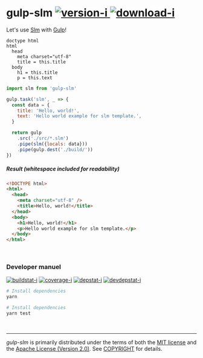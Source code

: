 gulp-slm [![version-i] ![download-i]][npm]
========

Let's use [Slm] with [Gulp]!

```slim
doctype html
html
  head
    meta charset="utf-8"
    title = this.title
  body
    h1 = this.title
    p = this.text
```

```javascript
import slm from 'gulp-slm'

gulp.task('slm', _ => {
  const data = {
    title: 'Hello, world!',
    text: 'Hello world example for slm template.',
  }

  return gulp
    .src('./src/*.slm')
    .pipe(slm({locals: data}))
    .pipe(gulp.dest('./build/'))
})
```

##### Result *(whitespace included for readability)*

```html
<!DOCTYPE html>
<html>
  <head>
    <meta charset="utf-8" />
    <title>Hello, world!</title>
  </head>
  <body>
    <h1>Hello, world!</h1>
    <p>Hello world example for slm template.</p>
  </body>
</html>
```

<br>

### Developer manuel

[![buildstat-i]][travis]
[![coverage-i]][coveralls]
[![depstat-i]][david]
[![devdepstat-i]][david]

```bash
# Install dependencies
yarn

# Install dependencies
yarn test
```

<br>

--------

*gulp-slm* is primarily distributed under the terms of both the [MIT license]
and the [Apache License (Version 2.0)]. See [COPYRIGHT] for details.

[Slm]:          https://github.com/slm-lang/slm
[Gulp]:         https://gulpjs.com/
[npm]:          https://npmjs.org/package/gulp-slm
[travis]:       https://travis-ci.org/simnalamburt/gulp-slm
[coveralls]:    https://coveralls.io/r/simnalamburt/gulp-slm
[david]:        https://david-dm.org/simnalamburt/gulp-slm

[version-i]:    https://badgen.net/npm/v/gulp-slm
[download-i]:   https://badgen.net/npm/dt/gulp-slm
[buildstat-i]:  https://badgen.net/travis/simnalamburt/gulp-slm/master
[coverage-i]:   https://badgen.net/coveralls/c/github/simnalamburt/gulp-slm/master
[depstat-i]:    https://badgen.net/david/dep/simnalamburt/gulp-slm
[devdepstat-i]: https://badgen.net/david/dev/simnalamburt/gulp-slm

[MIT license]: LICENSE-MIT
[Apache License (Version 2.0)]: LICENSE-APACHE
[COPYRIGHT]: COPYRIGHT

